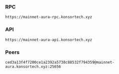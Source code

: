 ### RPC
```
https://mainnet-aura-rpc.konsortech.xyz
```

### API
```
https://mainnet-aura-api.konsortech.xyz
```

### Peers
```
ced3a13f4f7200ce1a2392a5738c88532f794359@mainnet-aura.konsortech.xyz:25656
```

